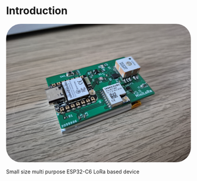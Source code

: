 # Introduction

<a href="url"><img src="./PIC/MiniLoRa-pic.png" height="auto" width="auto" style="border-radius:40px"></a>

Small size multi purpose ESP32-C6 LoRa based device 
